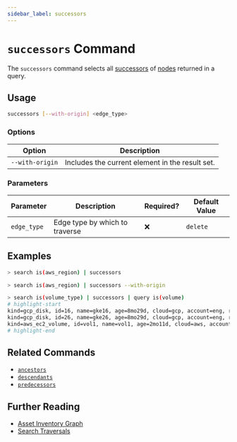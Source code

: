 ```yaml
---
sidebar_label: successors
---
```


# `successors` Command

The `successors` command selects all [successors](../../../concepts/asset-inventory-graph/index.md#successors) of [nodes](../../../concepts/asset-inventory-graph/index.md#nodes) returned in a query.

## Usage

```bash
successors [--with-origin] <edge_type>
```

### Options

| Option          | Description                                     |
| --------------- | ----------------------------------------------- |
| `--with-origin` | Includes the current element in the result set. |

### Parameters

| Parameter   | Description                    | Required? | Default Value |
| ----------- | ------------------------------ | --------- | ------------- |
| `edge_type` | Edge type by which to traverse | ❌        | `delete`      |

## Examples

```bash title="Equivalent to query is(aws_region) -->"
> search is(aws_region) | successors
```

```bash title="Equivalent to query is(aws_region) -[0:1]->"
> search is(aws_region) | successors --with-origin
```

```bash
> search is(volume_type) | successors | query is(volume)
# highlight-start
​kind=gcp_disk, id=16, name=gke16, age=8mo29d, cloud=gcp, account=eng, region=us-west1, zone=us-west1-a
​kind=gcp_disk, id=26, name=gke26, age=8mo29d, cloud=gcp, account=eng, region=us-west1, zone=us-west1-a
​kind=aws_ec2_volume, id=vol1, name=vol1, age=2mo11d, cloud=aws, account=insights, region=us-west-2
# highlight-end
```

## Related Commands

- [`ancestors`](./ancestors.md)
- [`descendants`](./descendants.md)
- [`predecessors`](./predecessors.md)

## Further Reading

- [Asset Inventory Graph](../../../concepts/asset-inventory-graph/index.md)
- [Search Traversals](../../search/traversals.md)
